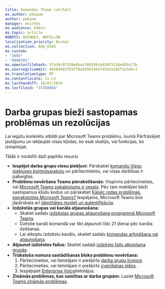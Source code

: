 ```yaml
---
title: Komandas Theme catchall
ms.author: pebaum
author: pebaum
manager: mnirkhe
ms.audience: Admin
ms.topic: article
ROBOTS: NOINDEX, NOFOLLOW
localization_priority: Normal
ms.collection: Adm_O365
ms.custom:
- "2605"
- "9000701"
ms.openlocfilehash: 5fa39c87550e6bacf60299c6420f5318ed99a73b
ms.sourcegitcommit: 89b8d982f83ff8d269624e5745d3a186f1e3e6c1
ms.translationtype: MT
ms.contentlocale: lv-LV
ms.lasthandoff: 10/01/2019
ms.locfileid: "37350865"
---
```

#   <a name="teams-common-issues-and-resolutions"></a>Darba grupas bieži sastopamas problēmas un rezolūcijas

Lai iegūtu konkrētu atbildi par Microsoft Teams problēmu, īsumā Pārfrāzējiet jautājumu un iekļaujiet visas kļūdas, ko esat skatījis, vai funkcijas, ko izmantojat.

Tālāk ir norādīti daži papildu resursi.

- **Iespējot darba grupu viesu piekļuvi:** Pārskatiet [komandu Viesu piekļuves kontrolsarakstu](https://docs.microsoft.com/microsoftteams/guest-access-checklist) un pārliecinieties, vai visas darbības ir pabeigtas.
- **Problēmu novēršana Teams pierakstīšanās:** Vispirms pārliecinieties, vai [Microsoft Teams pakalpojums ir vesels](https://admin.microsoft.com/Adminportal/Home?source=applauncher#/servicehealth). Pēc tam meklējiet bieži sastopamus kļūdu kodus un pārskatiet [Kāpēc rodas problēmas, pierakstoties Microsoft Teams?](https://support.office.com/article/a02f683b-61a3-4008-9447-ee60c5593b0f)  Iespējams, Microsoft Teams būs jāpārskata arī [identitātes modeļi un autentifikācija](https://docs.microsoft.com/MicrosoftTeams/identify-models-authentication).
- **Izdzēstās grupas vai kanāla atjaunošana:** 
    - Skatiet sadaļu [izdzēstas grupas atjaunošana programmā Microsoft Teams](https://blogs.technet.microsoft.com/skypehybridguy/2017/07/23/restoring-a-deleted-team-in-microsoft-teams/).
    - Dzēstie kanāli komandā var tikt atjaunoti līdz 21 dienai pēc kanāla dzēšanas. 
    - Lai atkoptu izdzēstu kanālu, skatiet sadaļu [komandas arhivēšana vai atjaunošana](https://support.office.com/article/archive-or-restore-a-team-dc161cfd-b328-440f-974b-5da5bd98b5a7).
- **Atjaunot izdzēstos failus:** Skatiet sadaļā [izdzēsto failu atkopšana grupās](https://support.office.com/article/recover-deleted-files-in-teams-a591d771-89a6-49e2-ab7e-271936fe3c4e).
- **Trūkstoša numura sastādīšanas bloka problēmu novēršana:**  
    1. Pārliecinieties, vai lietotājam ir piešķirta [darba grupu licence](https://docs.microsoft.com/MicrosoftTeams/assign-teams-licenses).
    2. Pārliecinieties, vai lietotājam ir piešķirts [zvanīšanas plāns](https://docs.microsoft.com/MicrosoftTeams/calling-plan-landing-page) .
    3. Iespējojiet [Enterprise Voice](https://docs.microsoft.com/en-us/skypeforbusiness/skype-for-business-hybrid-solutions/plan-your-phone-system-cloud-pbx-solution/enable-users-for-enterprise-voice-online-and-phone-system-voicemail#to-enable-your-users-for-phone-system-in-office-365-voice-and-voicemail)lietotājus.
- **Zināmās problēmas, kas saistītas ar darba grupām:** Lasiet [Microsoft Teams zināmās problēmas](https://docs.microsoft.com/microsoftteams/known-issues).